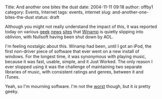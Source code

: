 Title: And another one bites the dust
date: 2004-11-11 09:18
author: offby1
category: Events, Internet
tags: events, internet
slug: and-another-one-bites-the-dust
status: draft

Although you might not really understand the impact of this, it was reported today on various [geek]([http://www.betanews.com/article/Death_Knell_Sounds_for_Nullsoft_Winamp/1100111204](http://www.betanews.com/article/Death_Knell_Sounds_for_Nullsoft_Winamp/1100111204)) [news](<http://slashdot.org/article.pl?sid=04/11/11/1348218&tid=120&tid=141>) [sites]([http://www.theregister.co.uk/2004/11/11/aol_axes_nullsoft/](http://www.theregister.co.uk/2004/11/11/aol_axes_nullsoft/)) that [Winamp](<http://www.winamp.com/>) is quietly slipping into oblivion, with Nullsoft having been shut down by AOL.

I'm feeling nostalgic about this. Winamp had been, until I got an iPod, the first non-driver piece of software that ever went on a new install of windows. For the longest time, it was synonymous with playing music, because it was fast, usable, simple, and it Just Worked. The only reason I ever stopped using it was the challenge of maintaining two separate libraries of music, with consistent ratings and genres, between it and iTunes.

Yeah, so I'm mourning software. I'm not the [worst](http://msnbc.msn.com/id/6397274/) though, but it *is* pretty geeky.
